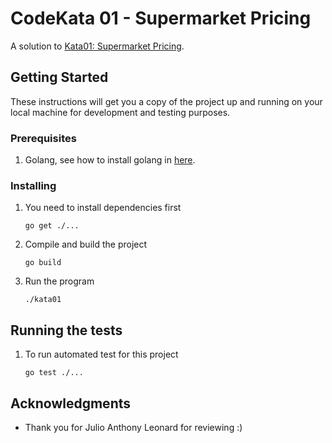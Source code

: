 # CodeKata 01 - Supermarket Pricing
A solution to [Kata01: Supermarket Pricing](http://codekata.com/kata/kata01-supermarket-pricing).

## Getting Started
These instructions will get you a copy of the project up and running on your local machine for development and testing purposes. 

### Prerequisites
1. Golang, see how to install golang in [here](https://golang.org/doc/install).


### Installing
1. You need to install dependencies first
    ```
    go get ./...
    ```
2. Compile and build the project
    ```
    go build
    ```
3. Run the program
    ```
    ./kata01
    ```

## Running the tests
1. To run automated test for this project
    ```
    go test ./...
    ```


## Acknowledgments

* Thank you for Julio Anthony Leonard for reviewing :)

